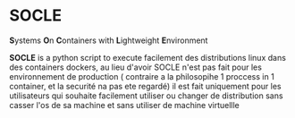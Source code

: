 # SOCLE
**S**ystems **O**n **C**ontainers with **L**ightweight **E**nvironment

**SOCLE** is a python script to execute facilement des distributions linux dans des containers dockers,
au lieu d'avoir
SOCLE n'est pas fait pour les environnement de production ( contraire a la philosopihe 1 proccess in 1 container, et la securité na pas ete regardé)
il est fait uniquement pour les utilisateurs qui souhaite facilement utiliser ou changer de distribution sans casser l'os de sa machine et sans utiliser de machine virtuellle
